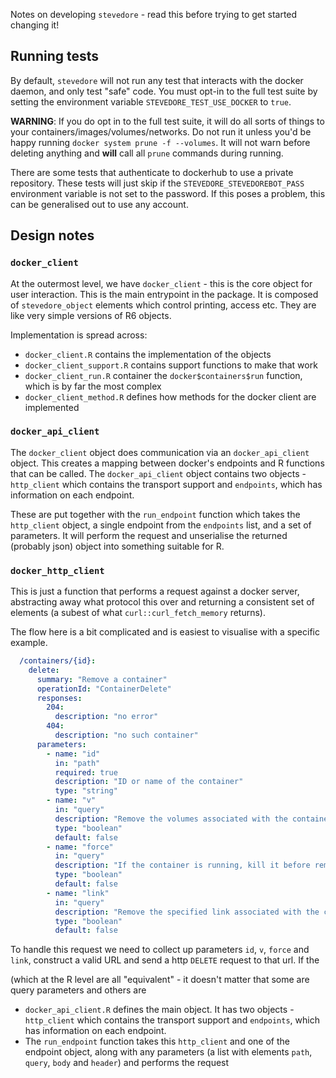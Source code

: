 Notes on developing `stevedore` - read this before trying to get started changing it!

## Running tests

By default, `stevedore` will not run any test that interacts with the docker daemon, and only test "safe" code.  You must opt-in to the full test suite by setting the environment variable `STEVEDORE_TEST_USE_DOCKER` to `true`.

**WARNING**: If you do opt in to the full test suite, it will do all sorts of things to your containers/images/volumes/networks.  Do not run it unless you'd be happy running `docker system prune -f --volumes`.  It will not warn before deleting anything and **will** call all `prune` commands during running.

There are some tests that authenticate to dockerhub to use a private repository.  These tests will just skip if the `STEVEDORE_STEVEDOREBOT_PASS` environment variable is not set to the password.  If this poses a problem, this can be generalised out to use any account.

## Design notes

### `docker_client`

At the outermost level, we have `docker_client` - this is the core object for user interaction.  This is the main entrypoint in the package.  It is composed of `stevedore_object` elements which control printing, access etc. They are like very simple versions of R6 objects.

Implementation is spread across:

  - `docker_client.R` contains the implementation of the objects
  - `docker_client_support.R` contains support functions to make that work
  - `docker_client_run.R` container the `docker$containers$run` function, which is by far the most complex
  - `docker_client_method.R` defines how methods for the docker client are implemented

### `docker_api_client`

The `docker_client` object does communication via an `docker_api_client` object.  This creates a mapping between docker's endpoints and R functions that can be called.  The `docker_api_client` object contains two objects - `http_client` which contains the transport support and `endpoints`, which has information on each endpoint.

These are put together with the `run_endpoint` function which takes the `http_client` object, a single endpoint from the `endpoints` list, and a set of parameters.  It will perform the request and unserialise the returned (probably json) object into something suitable for R.

### `docker_http_client`

This is just a function that performs a request against a docker server, abstracting away what protocol this over and returning a consistent set of elements (a subest of what `curl::curl_fetch_memory` returns).

The flow here is a bit complicated and is easiest to visualise with a specific example.

``` yaml
  /containers/{id}:
    delete:
      summary: "Remove a container"
      operationId: "ContainerDelete"
      responses:
        204:
          description: "no error"
        404:
          description: "no such container"
      parameters:
        - name: "id"
          in: "path"
          required: true
          description: "ID or name of the container"
          type: "string"
        - name: "v"
          in: "query"
          description: "Remove the volumes associated with the container."
          type: "boolean"
          default: false
        - name: "force"
          in: "query"
          description: "If the container is running, kill it before removing it."
          type: "boolean"
          default: false
        - name: "link"
          in: "query"
          description: "Remove the specified link associated with the container."
          type: "boolean"
          default: false
```

To handle this request we need to collect up parameters `id`, `v`, `force` and `link`, construct a valid URL and send a http `DELETE` request to that url.  If the

(which at the R level are all "equivalent" - it doesn't matter that some are query parameters and others are

  - `docker_api_client.R` defines the main object.  It has two objects - `http_client` which contains the transport support and `endpoints`, which has information on each endpoint.
  - The `run_endpoint` function takes this `http_client` and one of the endpoint object, along with any parameters (a list with elements `path`, `query`, `body` and `header`) and performs the request
